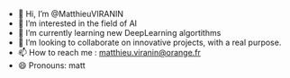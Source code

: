 - 👋 Hi, I’m @MatthieuVIRANIN
- 👀 I’m interested in the field of AI
- 🌱 I’m currently learning new  DeepLearning algortithms
- 💞️ I’m looking to collaborate on innovative projects, with a real purpose.
- 📫 How to reach me : matthieu.viranin@orange.fr
- 😄 Pronouns: matt



<!---
MatthieuVIRANIN/MatthieuVIRANIN is a ✨ special ✨ repository because its `README.md` (this file) appears on your GitHub profile.
You can click the Preview link to take a look at your changes.
--->
